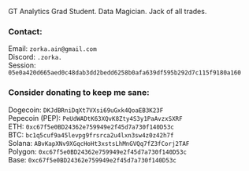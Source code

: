 GT Analytics Grad Student. Data Magician. Jack of all trades. 

### Contact:
Email: `zorka.ain@gmail.com` <br>
Discord: `.zorka.` <br>
Session: `05e0a420d665aed0c48dab3dd2bedd6258b0afa639df595b292d7c115f9180a160` <br>

### Consider donating to keep me sane:
Dogecoin: `DKJdBRniDqXt7VXsi69uGxk4QoaEB3K23F` <br>
Pepecoin (PEP):  `PeUdWADtK63XQvK8Zty4S3y1PaAvzxSXRF` <br>
ETH: `0xc67f5e0BD24362e759949e2f45d7a730f140D53c` <br>
BTC: `bc1q5cuf9a45levpg9frsrca2u4lxn3sw4z0z42h7f` <br>
Solana: `ABvKapXNv9XGqcHoHt3xstsLhMnGVQq7fZ3fCorj2TAF` <br>
Polygon: `0xc67f5e0BD24362e759949e2f45d7a730f140D53c` <br>
Base: `0xc67f5e0BD24362e759949e2f45d7a730f140D53c` <br>
